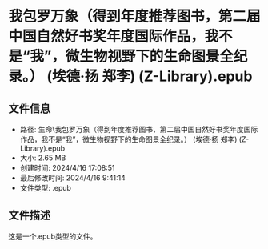 ﻿# 我包罗万象（得到年度推荐图书，第二届中国自然好书奖年度国际作品，我不是“我”，微生物视野下的生命图景全纪录。） (埃德·扬  郑李) (Z-Library).epub

## 文件信息
- 路径: 生命\我包罗万象（得到年度推荐图书，第二届中国自然好书奖年度国际作品，我不是“我”，微生物视野下的生命图景全纪录。） (埃德·扬  郑李) (Z-Library).epub
- 大小: 2.65 MB
- 创建时间: 2024/4/16 17:08:51
- 最后修改时间: 2024/4/16 9:41:14
- 文件类型: .epub

## 文件描述
这是一个.epub类型的文件。

